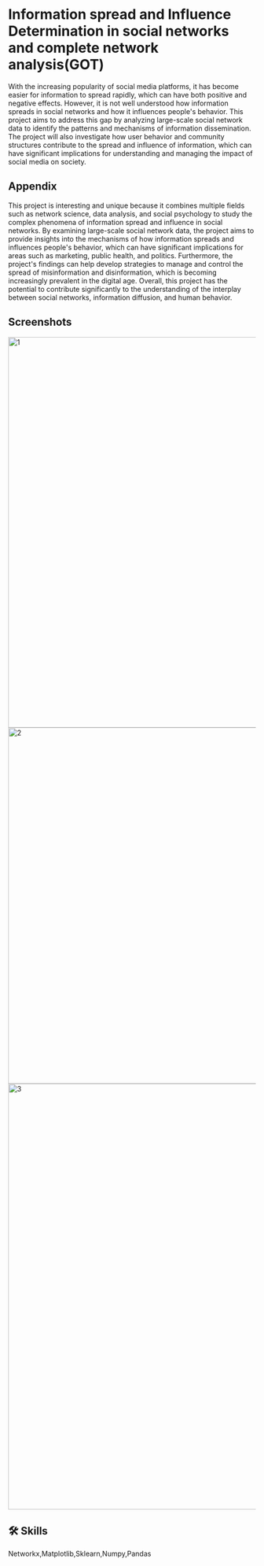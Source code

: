 
# Information spread and Influence Determination in social networks and complete network analysis(GOT)

With the increasing popularity of social media platforms, it has
become easier for information to spread rapidly, which can have
both positive and negative effects. However, it is not well
understood how information spreads in social networks and how it
influences people's behavior. This project aims to address this gap
by analyzing large-scale social network data to identify the patterns
and mechanisms of information dissemination. The project will also
investigate how user behavior and community structures contribute
to the spread and influence of information, which can have
significant implications for understanding and managing the impact
of social media on society.




## Appendix

This project is interesting and unique because it combines multiple fields such as
network science, data analysis, and social psychology to study the complex
phenomena of information spread and influence in social networks. By examining
large-scale social network data, the project aims to provide insights into the
mechanisms of how information spreads and influences people's behavior, which can
have significant implications for areas such as marketing, public health, and politics.
Furthermore, the project's findings can help develop strategies to manage and control
the spread of misinformation and disinformation, which is becoming increasingly
prevalent in the digital age. Overall, this project has the potential to contribute
significantly to the understanding of the interplay between social networks, information
diffusion, and human behavior.


## Screenshots

<img width="794" alt="1" src="https://github.com/Manonmana/GOT-Data-Analysis-with-Network-Analysis-Using-Graphs/assets/79914856/39365bda-d9cb-4be9-b431-e06dae5e7d9d">

<img width="724" alt="2" src="https://github.com/Manonmana/GOT-Data-Analysis-with-Network-Analysis-Using-Graphs/assets/79914856/e9af23b9-faa0-4d57-991d-a29a460eeb91">

<img width="866" alt="3" src="https://github.com/Manonmana/GOT-Data-Analysis-with-Network-Analysis-Using-Graphs/assets/79914856/1d4b3951-edea-4d04-9da4-34a6055903a4">



## 🛠 Skills
Networkx,Matplotlib,Sklearn,Numpy,Pandas

